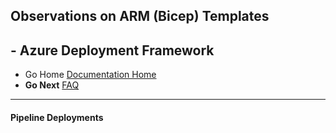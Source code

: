 ##  Observations on ARM (Bicep) Templates 

## - Azure Deployment Framework ## 
- Go Home [Documentation Home](./index.md)
- **Go Next** [FAQ](./FAQ.md)

* * *

####  Pipeline Deployments

